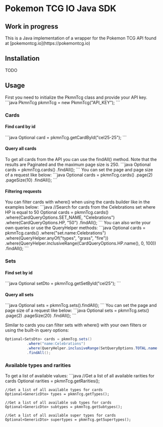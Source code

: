 <h1>Pokemon TCG IO Java SDK</h1>
<h2>Work in progress</h2>
This is a Java implementation of a wrapper for the Pokemon TCG API found at [pokemontcg.io](https://pokemontcg.io)

<h2>Installation</h2>
TODO

<h2>Usage</h2>
First you need to initialize the PkmnTcg class and provide your API key.
```java
PkmnTcg pkmnTcg = new PkmnTcg("API_KEY");
```

<h3>Cards</h3>

<h4>Find card by id</h4>
```java
Optional<CardDto> card = pkmnTcg.getCardById("cel25-25");
```

<h4>Query all cards</h4>
To get all cards from the API you can use the findAll() method.
Note that the results are Paginated and the maximum page size is 250.
```java
Optional<CardsDto> cards = pkmnTcg.cards()
                                  .findAll();
```
You can set the page and page size of a request like below:
```java
Optional<CardsDto> cards = pkmnTcg.cards()
                                    .page(2)
                                    .pageSize(10)
                                    .findAll();
```
<h4>Filtering requests</h4>
You can filter cards with where() when using the cards builder like in the examples below:
```java
//Search for cards from the Celebrations set where HP is equal to 50
Optional<CardsDto> cards = pkmnTcg.cards()
          .where(CardQueryOptions.SET_NAME, "Celebrations")
          .where(CardQueryOptions.HP, "50")
          .findAll();
```
You can also write your own queries or use the QueryHelper methods:
```java
Optional<CardsDto> cards = pkmnTcg.cards()
    .where("set.name:Celebrations")
    .where(QueryHelper.anyOf("types", "grass", "fire"))
    .where(QueryHelper.inclusiveRange(CardQueryOptions.HP.name(), 0, 100))
    .findAll();
```

<h3>Sets</h3>

<h4>Find set by id</h4>
```java
Optional<SetDto> setDto = pkmnTcg.getSetById("cel25");
```
<h4>Query all sets</h4>
```java
    Optional<SetsDto> sets = pkmnTcg.sets().findAll();
```
You can set the page and page size of a request like below:
```java
Optional<SetsDto> sets = pkmnTcg.sets()
                                .page(2)
                                .pageSize(20)
                                .findAll();
```

Similar to cards you can filter sets with where() with your own filters or using the built-in query options:
```java
Optional<SetsDto> cards = pkmnTcg.sets()
          .where("name:Celebrations")
          .where(QueryHelper.inclusiveRange(SetQueryOptions.TOTAL.name(), 0, 100))
          .findAll();
```

<h3>Available types and rarities</h3>
To get a list of available values:
```java
    //Get a list of all available rarities for cards
    Optional<GenericDto> rarities = pkmnTcg.getRarities();

    //Get a list of all available types for cards
    Optional<GenericDto> types = pkmnTcg.getTypes();

    //Get a list of all available sub types for cards
    Optional<GenericDto> subtypes = pkmnTcg.getSubtypes();

    //Get a list of all available super types for cards
    Optional<GenericDto> supertypes = pkmnTcg.getSupertypes();
```
